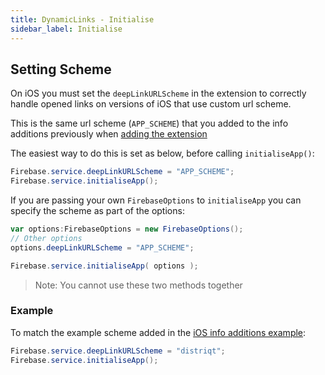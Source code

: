 ```yaml
---
title: DynamicLinks - Initialise
sidebar_label: Initialise
---
```





## Setting Scheme

On iOS you must set the `deepLinkURLScheme` in the extension to correctly handle opened links on versions of iOS that use custom url scheme.

This is the same url scheme (`APP_SCHEME`) that you added to the info additions previously when 
[adding the extension](add-the-extension.mdx)

The easiest way to do this is set as below, before calling `initialiseApp()`:

```actionscript
Firebase.service.deepLinkURLScheme = "APP_SCHEME";
Firebase.service.initialiseApp();
```


If you are passing your own `FirebaseOptions` to `initialiseApp` you can specify the scheme
as part of the options:

```actionscript
var options:FirebaseOptions = new FirebaseOptions();
// Other options
options.deepLinkURLScheme = "APP_SCHEME";

Firebase.service.initialiseApp( options );
```

>
> Note: You cannot use these two methods together
>


### Example

To match the example scheme added in the [iOS info additions example](add-the-extension.mdx#ios):

```actionscript
Firebase.service.deepLinkURLScheme = "distriqt";
Firebase.service.initialiseApp();
```
